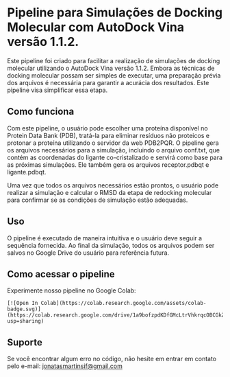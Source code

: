 # Pipeline para Simulações de Docking Molecular com AutoDock Vina versão 1.1.2.

Este pipeline foi criado para facilitar a realização de simulações de docking molecular utilizando o AutoDock Vina versão 1.1.2. Embora as técnicas de docking molecular possam ser simples de executar, uma preparação prévia dos arquivos é necessária para garantir a acurácia dos resultados. Este pipeline visa simplificar essa etapa.

## Como funciona

Com este pipeline, o usuário pode escolher uma proteína disponível no Protein Data Bank (PDB), tratá-la para eliminar resíduos não proteicos e protonar a proteína utilizando o servidor da web PDB2PQR. O pipeline gera os arquivos necessários para a simulação, incluindo o arquivo conf.txt, que contém as coordenadas do ligante co-cristalizado e servirá como base para as próximas simulações. Ele também gera os arquivos receptor.pdbqt e ligante.pdbqt.

Uma vez que todos os arquivos necessários estão prontos, o usuário pode realizar a simulação e calcular o RMSD da etapa de redocking molecular para confirmar se as condições de simulação estão adequadas.

## Uso

O pipeline é executado de maneira intuitiva e o usuário deve seguir a sequência fornecida. Ao final da simulação, todos os arquivos podem ser salvos no Google Drive do usuário para referência futura.

## Como acessar o pipeline

Experimente nosso pipeline no Google Colab:
```
[![Open In Colab](https://colab.research.google.com/assets/colab-badge.svg)](https://colab.research.google.com/drive/1a9bofzpdKDfGMcLtrVhkrqcOBCGkZv7m?usp=sharing)
```


## Suporte

Se você encontrar algum erro no código, não hesite em entrar em contato pelo e-mail: jonatasmartinsif@gmail.com
